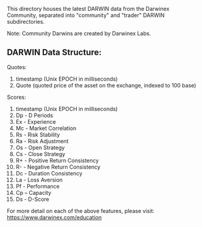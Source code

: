 This directory houses the latest DARWIN data from the Darwinex Community, separated into "community" and "trader" DARWIN subdirectories.

Note: Community Darwins are created by Darwinex Labs.

DARWIN Data Structure:
--
Quotes:
1) timestamp (Unix EPOCH in milliseconds)
2) Quote (quoted price of the asset on the exchange, indexed to 100 base)

Scores:
1) timestamp (Unix EPOCH in milliseconds)
2) Dp - D Periods
3) Ex - Experience
4) Mc - Market Correlation
5) Rs - Risk Stability
6) Ra - Risk Adjustment
7) Os - Open Strategy
8) Cs - Close Strategy
9) R+ - Positive Return Consistency
10) R- - Negative Return Consistency
11) Dc - Duration Consistency
12) La - Loss Aversion
13) Pf - Performance
14) Cp – Capacity
15) Ds - D-Score

For more detail on each of the above features, please visit: https://www.darwinex.com/education
